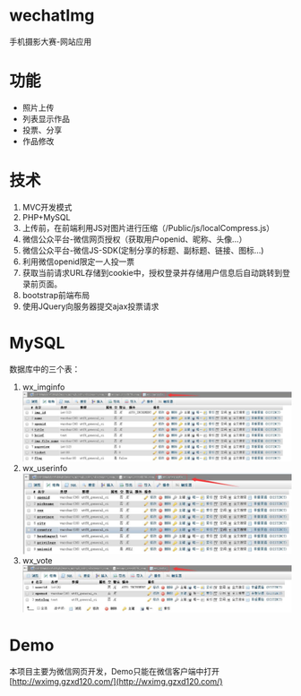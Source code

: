 # wechatImg
手机摄影大赛-网站应用

# 功能 #
- 照片上传
- 列表显示作品
- 投票、分享
- 作品修改

# 技术 #
1. MVC开发模式
2. PHP+MySQL
3. 上传前，在前端利用JS对图片进行压缩（/Public/js/localCompress.js）
4. 微信公众平台-微信网页授权（获取用户openid、昵称、头像...）
5. 微信公众平台-微信JS-SDK(定制分享的标题、副标题、链接、图标...)
6. 利用微信openid限定一人投一票
7. 获取当前请求URL存储到cookie中，授权登录并存储用户信息后自动跳转到登录前页面。
8. bootstrap前端布局
9. 使用JQuery向服务器提交ajax投票请求

# MySQL #
数据库中的三个表：

1. wx_imginfo
![](./src/wx_imginfo.jpg)
2. wx_userinfo
![](./src/wx_userinfo.jpg)
3. wx_vote
![](./src/wx_vote.jpg)

# Demo #
本项目主要为微信网页开发，Demo只能在微信客户端中打开
[http://wximg.gzxd120.com/](http://wximg.gzxd120.com/)